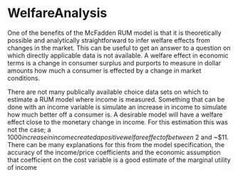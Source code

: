 # WelfareAnalysis

One of the benefits of the McFadden RUM model is that it is theoretically possible and analytically straightforward to infer welfare effects from changes in the market. This can be useful to get an answer to a question on which directly applicable data is not available. A welfare effect in economic terms is a change in consumer surplus and purports to measure in dollar amounts how much a consumer is effected by a change in market conditions. 

There are not many publically available choice data sets on which to estimate a RUM model where income is measured. Something that can be done with an income variable is simulate an increase in income to simulate how much better off a consumer is. A desirable model will have a welfare effect close to the monetary change in income. For this estimation this was not the case; a $1000 increase in income created a positive welfare effect of between ~$2 and ~$11. There can be many explanations for this from the model specification, the accuracy of the income/price coefficients and the economic assumption that coefficient on the cost variable is a good estimate of the marginal utility of income
